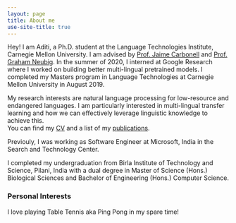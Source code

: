```yaml
---
layout: page
title: About me
use-site-title: true
---
```


Hey! I am Aditi, a Ph.D. student at the Language Technologies Institute, Carnegie Mellon University. I am advised by [Prof. Jaime Carbonell](https://www.cs.cmu.edu/~jgc/)  and [Prof. Graham Neubig](http://phontron.com).
In the summer of 2020, I interned at Google Research where I worked on building better multi-lingual pretrained models.
I completed my Masters program in Language Technologies at Carnegie Mellon University in August 2019.


My research interests are natural language processing for low-resource and endangered languages. I am particularly interested in multi-lingual transfer learning and how we can effectively leverage linguistic knowledge to achieve this. <br>
You can find my [CV](http://aditi138.github.io/cv) and a list of my [publications](http://aditi138.github.io/publications). 

Previouly, I was working as Software Engineer at Microsoft, India in the Search and Technology Center. 

I completed my undergraduation from Birla Institute of Technology and Science, Pilani, India with a dual degree in Master of Science (Hons.) Biological Sciences and Bachelor of Engineering (Hons.) Computer Science. 

### Personal Interests

I love playing Table Tennis aka Ping Pong in my spare time!
